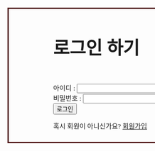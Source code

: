<!DOCTYPE html>
<html lang="ko">
<head>
<meta charset="UTF-8">
<title>login</title>
<link rel="stylesheet" type="text/css" href="css/color2.css" />
<link rel="stylesheet" type="text/css" href="css/style.css" />
</head>
<body>
    <div style="width: 350px; height: 300px;margin-left: 400px;margin-top: 100px; padding-left: 100px;border:3px solid rgb(78, 19, 19)">
    <h4 style="font-family: 'Recipekorea'; font-size:40px;">로그인 하기</h4>
    <div style="font-family: 'ONE-Mobile-POP'; font-size:15px;">
        <div>
            <label for="user_id">아이디 :</label>
            <input type="text" id="id">
    </div>
    <div>
            <label for="user_pw">비밀번호 : </label>
            <input type="password" id="pw">
    </div>
            <button onclick="login()">로그인</button>
        <div>
            <p >혹시 회원이 아니신가요?
            <a href="join.html" style="font-family: Recipekorea; font-size: 15px;">회원가입</a></p>
        </div>
    </div>
</body>
<script>
    /*
    0.로그인 버튼 클릭
     - onclick.

    1.input 값과 스토리지에 저장되어있는 값이 같다면
     - if(id input값 정보 == 스토리지 id){
         if(pw input값 정보 == 스토리지 pw){
             로그인 성공!
         } else {
           로그인 실패!
         }}

    2.로그인 성공! 메인화면으로 이동
     - location.href =

    3.실패시 로그인에 (경고)실패하였습니다.
     - alert
    */
    //localStorage.setItem("id", "pw");
    var _login="__login__";

    function moveJoin() {
        location.replace = "join.html";
        self.close();
    }

    function login() {
        var id = document.getElementById('id').value;
        var pw = document.getElementById('pw').value;
        var  _userMat= {
           id:id,
           pw:pw,
          }
        
        //브라우저가 바뀌게 되면 회원가입 홈페이지에 저장하고 있던 변수는 잃어버리게 된다.
        var userInfo = JSON.parse(localStorage.getItem('__user__' + id));
        

        //이중 if문으로 구현 -id 값이랑 pw값 불러와서 비교
        if (id == userInfo.id){
            if (pw == userInfo.pw){
                self.close();
                location.href = 'login_end.html';
            } 
                else {
                alert("로그인 정보를 확인해주세요!");
            }
        } else {
            alert("로그인 실패");
        }
        sessionStorage.setItem(_login, JSON.stringify(_userMat));
    }
</script>
</html>
